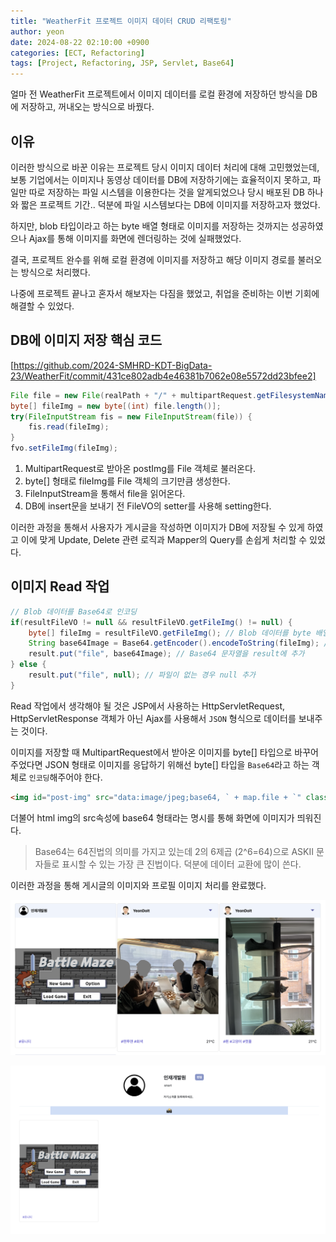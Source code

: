 ```yaml
---
title: "WeatherFit 프로젝트 이미지 데이터 CRUD 리팩토링"
author: yeon
date: 2024-08-22 02:10:00 +0900
categories: [ECT, Refactoring]
tags: [Project, Refactoring, JSP, Servlet, Base64]
---
```


얼마 전 WeatherFit 프로젝트에서 이미지 데이터를 로컬 환경에 저장하던 방식을 DB에 저장하고, 꺼내오는 방식으로 바꿨다.

## 이유
이러한 방식으로 바꾼 이유는 프로젝트 당시 이미지 데이터 처리에 대해 고민했었는데, 보통 기업에서는 이미지나 동영상 데이터를 DB에 저장하기에는 효율적이지 못하고, 파일만 따로 저장하는 파일 시스템을 이용한다는 것을 알게되었으나 당시 배포된 DB 하나와 짧은 프로젝트 기간.. 덕분에 파일 시스템보다는 DB에 이미지를 저장하고자 했었다.

하지만, blob 타입이라고 하는 byte 배열 형태로 이미지를 저장하는 것까지는 성공하였으나 Ajax를 통해 이미지를 화면에 렌더링하는 것에 실패했었다.

결국, 프로젝트 완수를 위해 로컬 환경에 이미지를 저장하고 해당 이미지 경로를 불러오는 방식으로 처리했다.

나중에 프로젝트 끝나고 혼자서 해보자는 다짐을 했었고, 취업을 준비하는 이번 기회에 해결할 수 있었다.

## DB에 이미지 저장 핵심 코드
[https://github.com/2024-SMHRD-KDT-BigData-23/WeatherFit/commit/431ce802adb4e46381b7062e08e5572dd23bfee2]

```java
File file = new File(realPath + "/" + multipartRequest.getFilesystemName("postImg"));
byte[] fileImg = new byte[(int) file.length()];
try(FileInputStream fis = new FileInputStream(file)) {
    fis.read(fileImg);
}
fvo.setFileImg(fileImg);
```

1. MultipartRequest로 받아온 postImg를 File 객체로 불러온다.
2. byte[] 형태로 fileImg를 File 객체의 크기만큼 생성한다.
3. FileInputStream을 통해서 file을 읽어온다.
4. DB에 insert문을 보내기 전 FileVO의 setter를 사용해 setting한다.

이러한 과정을 통해서 사용자가 게시글을 작성하면 이미지가 DB에 저장될 수 있게 하였고 이에 맞게 Update, Delete 관련 로직과 Mapper의 Query를 손쉽게 처리할 수 있었다.

## 이미지 Read 작업
```java
// Blob 데이터를 Base64로 인코딩
if(resultFileVO != null && resultFileVO.getFileImg() != null) {
	byte[] fileImg = resultFileVO.getFileImg(); // Blob 데이터를 byte 배열로 가져오기
	String base64Image = Base64.getEncoder().encodeToString(fileImg); // Base64 인코딩
	result.put("file", base64Image); // Base64 문자열을 result에 추가
} else {
	result.put("file", null); // 파일이 없는 경우 null 추가
}
```

Read 작업에서 생각해야 될 것은 JSP에서 사용하는 HttpServletRequest, HttpServletResponse 객체가 아닌 Ajax를 사용해서 `JSON` 형식으로 데이터를 보내주는 것이다.

이미지를 저장할 때 MultipartRequest에서 받아온 이미지를 byte[] 타입으로 바꾸어주었다면 JSON 형태로 이미지를 응답하기 위해선 byte[] 타입을 `Base64`라고 하는 객체로 `인코딩`해주어야 한다.

```html
<img id="post-img" src="data:image/jpeg;base64, ` + map.file + `" class="img-fluid mx-auto d-block">
```

더불어 html img의 src속성에 base64 형태라는 명시를 통해 화면에 이미지가 띄워진다.

> Base64는 64진법의 의미를 가지고 있는데 2의 6제곱 (2^6=64)으로 ASKII 문자들로 표시할 수 있는 가장 큰 진법이다. 덕분에 데이터 교환에 많이 쓴다.

이러한 과정을 통해 게시글의 이미지와 프로필 이미지 처리를 완료했다.

![complete_img](/assets/img/WeatherFitRe3/complete_img.png)

![complete_img2](/assets/img/WeatherFitRe3/complete_img2.png)